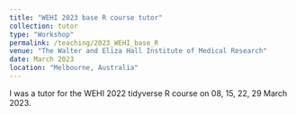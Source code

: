 ```yaml
---
title: "WEHI 2023 base R course tutor"
collection: tutor
type: "Workshop"
permalink: /teaching/2023_WEHI_base_R
venue: "The Walter and Eliza Hall Institute of Medical Research"
date: March 2023
location: "Melbourne, Australia"
---
```


I was a tutor for the WEHI 2022 tidyverse R course on 08, 15, 22, 29 March 2023.

